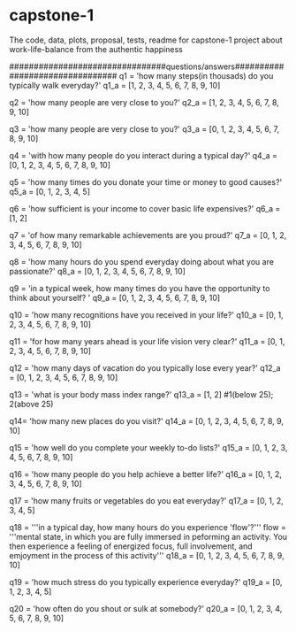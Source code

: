 # capstone-1
The code, data, plots, proposal, tests, readme for capstone-1 project about work-life-balance from the authentic happiness

################################questions/answers################################
q1 = 'how many steps(in thousads) do you typically walk everyday?'
q1_a = [1, 2, 3, 4, 5, 6, 7, 8, 9, 10]

q2 = 'how many people are very close to you?'
q2_a = [1, 2, 3, 4, 5, 6, 7, 8, 9, 10] 

q3 = 'how many people are very close to you?'
q3_a = [0, 1, 2, 3, 4, 5, 6, 7, 8, 9, 10]

q4 = 'with how many people do you interact during a typical day?'
q4_a = [0, 1, 2, 3, 4, 5, 6, 7, 8, 9, 10]

q5 = 'how many times do you donate your time or money to good causes?'
q5_a = [0, 1, 2, 3, 4, 5]

q6 = 'how sufficient is your income to cover basic life expensives?'
q6_a = [1, 2]

q7 = 'of how many remarkable achievements are you proud?'
q7_a = [0, 1, 2, 3, 4, 5, 6, 7, 8, 9, 10]

q8 = 'how many hours do you spend everyday doing about what you are passionate?'
q8_a = [0, 1, 2, 3, 4, 5, 6, 7, 8, 9, 10]

q9 = 'in a typical week, how many times do you have the opportunity to think about yourself? '
q9_a = [0, 1, 2, 3, 4, 5, 6, 7, 8, 9, 10]

q10 = 'how many recognitions have you received in your life?'
q10_a = [0, 1, 2, 3, 4, 5, 6, 7, 8, 9, 10]

q11 = 'for how many years ahead is your life vision very clear?'
q11_a = [0, 1, 2, 3, 4, 5, 6, 7, 8, 9, 10]

q12 = 'how many days of vacation do you typically lose every year?'
q12_a = [0, 1, 2, 3, 4, 5, 6, 7, 8, 9, 10]

q13 = 'what is your body mass index range?'
q13_a = [1, 2] #1(below 25); 2(above 25)

q14= 'how many new places do you visit?'
q14_a = [0, 1, 2, 3, 4, 5, 6, 7, 8, 9, 10]

q15 = 'how well do you complete your weekly to-do lists?'
q15_a = [0, 1, 2, 3, 4, 5, 6, 7, 8, 9, 10]

q16 = 'how many people do you help achieve a better life?'
q16_a = [0, 1, 2, 3, 4, 5, 6, 7, 8, 9, 10]

q17 = 'how many fruits or vegetables do you eat everyday?'
q17_a = [0, 1, 2, 3, 4, 5]

q18 = '''in a typical day, how many hours do you experience 'flow'?'''
flow = '''mental state, in which you are fully immersed in peforming an activity.
          You then experience a feeling of energized focus, full  involvement, and emjoyment
          in the process of this activity'''
q18_a = [0, 1, 2, 3, 4, 5, 6, 7, 8, 9, 10]

q19 = 'how much stress do you typically experience everyday?'
q19_a = [0, 1, 2, 3, 4, 5]

q20 = 'how often do you shout or sulk at somebody?'
q20_a = [0, 1, 2, 3, 4, 5, 6, 7, 8, 9, 10]
